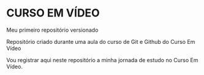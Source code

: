 # CURSO EM VÍDEO
 Meu primeiro repositório versionado 

 Repositório criado durante uma aula do curso de Git e Github do Curso Em Vídeo

Vou registrar aqui neste repositório a minha jornada de estudo no Curso Em Vídeo.
 
